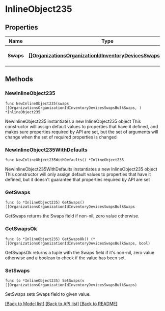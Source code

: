 # InlineObject235

## Properties

Name | Type | Description | Notes
------------ | ------------- | ------------- | -------------
**Swaps** | [**[]OrganizationsOrganizationIdInventoryDevicesSwapsBulkSwaps**](OrganizationsOrganizationIdInventoryDevicesSwapsBulkSwaps.md) | List of replacments to perform | 

## Methods

### NewInlineObject235

`func NewInlineObject235(swaps []OrganizationsOrganizationIdInventoryDevicesSwapsBulkSwaps, ) *InlineObject235`

NewInlineObject235 instantiates a new InlineObject235 object
This constructor will assign default values to properties that have it defined,
and makes sure properties required by API are set, but the set of arguments
will change when the set of required properties is changed

### NewInlineObject235WithDefaults

`func NewInlineObject235WithDefaults() *InlineObject235`

NewInlineObject235WithDefaults instantiates a new InlineObject235 object
This constructor will only assign default values to properties that have it defined,
but it doesn't guarantee that properties required by API are set

### GetSwaps

`func (o *InlineObject235) GetSwaps() []OrganizationsOrganizationIdInventoryDevicesSwapsBulkSwaps`

GetSwaps returns the Swaps field if non-nil, zero value otherwise.

### GetSwapsOk

`func (o *InlineObject235) GetSwapsOk() (*[]OrganizationsOrganizationIdInventoryDevicesSwapsBulkSwaps, bool)`

GetSwapsOk returns a tuple with the Swaps field if it's non-nil, zero value otherwise
and a boolean to check if the value has been set.

### SetSwaps

`func (o *InlineObject235) SetSwaps(v []OrganizationsOrganizationIdInventoryDevicesSwapsBulkSwaps)`

SetSwaps sets Swaps field to given value.



[[Back to Model list]](../README.md#documentation-for-models) [[Back to API list]](../README.md#documentation-for-api-endpoints) [[Back to README]](../README.md)



